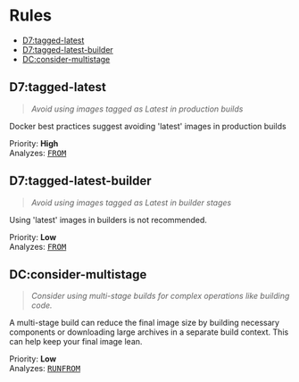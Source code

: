 # Rules
*  [D7:tagged-latest](#d7:tagged-latest)
*  [D7:tagged-latest-builder](#d7:tagged-latest-builder)
*  [DC:consider-multistage](#dc:consider-multistage)


## D7:tagged-latest

> _Avoid using images tagged as Latest in production builds_

Docker best practices suggest avoiding &#39;latest&#39; images in production builds

Priority: **High**  
Analyzes: <kbd><a href="https://docs.docker.com/engine/reference/builder/#from">FROM</a></kbd>

## D7:tagged-latest-builder

> _Avoid using images tagged as Latest in builder stages_

Using &#39;latest&#39; images in builders is not recommended.

Priority: **Low**  
Analyzes: <kbd><a href="https://docs.docker.com/engine/reference/builder/#from">FROM</a></kbd>

## DC:consider-multistage

> _Consider using multi-stage builds for complex operations like building code._

A multi-stage build can reduce the final image size by building necessary components or downloading large archives in a separate build context. This can help keep your final image lean.

Priority: **Low**  
Analyzes: <kbd><a href="https://docs.docker.com/engine/reference/builder/#run">RUN</a></kbd><kbd><a href="https://docs.docker.com/engine/reference/builder/#from">FROM</a></kbd>

